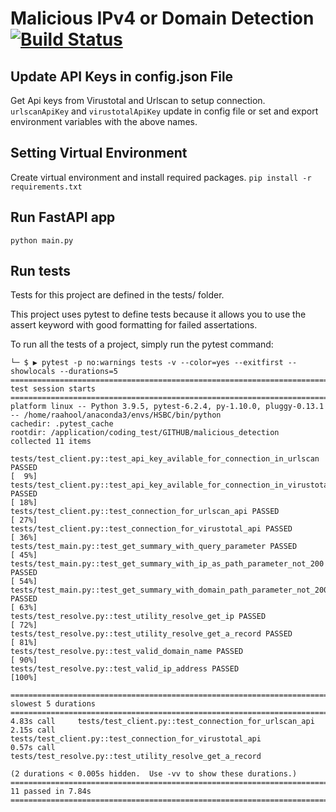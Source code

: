 # Malicious IPv4 or Domain Detection [![Build Status](https://travis-ci.com/raahoolkumeriya/malicious_detection.svg?branch=main)](https://travis-ci.com/raahoolkumeriya/malicious_detection)

## Update API Keys in config.json File
Get Api keys from Virustotal and Urlscan to setup connection.
`urlscanApiKey` and `virustotalApiKey` update in config file or 
set and export environment variables with the above names.

## Setting Virtual Environment
Create virtual environment and install required packages.
`pip install -r requirements.txt`

## Run FastAPI app
`python main.py`

## Run tests
Tests for this project are defined in the tests/ folder.

This project uses pytest to define tests because it allows you to use the assert keyword with good formatting for failed assertations.

To run all the tests of a project, simply run the pytest command:


    └─ $ ▶ pytest -p no:warnings tests -v --color=yes --exitfirst --showlocals --durations=5
    ========================================================================== test session starts ==========================================================================
    platform linux -- Python 3.9.5, pytest-6.2.4, py-1.10.0, pluggy-0.13.1 -- /home/raahool/anaconda3/envs/HSBC/bin/python
    cachedir: .pytest_cache
    rootdir: /application/coding_test/GITHUB/malicious_detection
    collected 11 items                                                                                                                                                      

    tests/test_client.py::test_api_key_avilable_for_connection_in_urlscan PASSED                                                                                      [  9%]
    tests/test_client.py::test_api_key_avilable_for_connection_in_virustotal PASSED                                                                                   [ 18%]
    tests/test_client.py::test_connection_for_urlscan_api PASSED                                                                                                      [ 27%]
    tests/test_client.py::test_connection_for_virustotal_api PASSED                                                                                                   [ 36%]
    tests/test_main.py::test_get_summary_with_query_parameter PASSED                                                                                                  [ 45%]
    tests/test_main.py::test_get_summary_with_ip_as_path_parameter_not_200 PASSED                                                                                     [ 54%]
    tests/test_main.py::test_get_summary_with_domain_path_parameter_not_200 PASSED                                                                                    [ 63%]
    tests/test_resolve.py::test_utility_resolve_get_ip PASSED                                                                                                         [ 72%]
    tests/test_resolve.py::test_utility_resolve_get_a_record PASSED                                                                                                   [ 81%]
    tests/test_resolve.py::test_valid_domain_name PASSED                                                                                                              [ 90%]
    tests/test_resolve.py::test_valid_ip_address PASSED                                                                                                               [100%]

    ========================================================================== slowest 5 durations ==========================================================================
    4.83s call     tests/test_client.py::test_connection_for_urlscan_api
    2.15s call     tests/test_client.py::test_connection_for_virustotal_api
    0.57s call     tests/test_resolve.py::test_utility_resolve_get_a_record

    (2 durations < 0.005s hidden.  Use -vv to show these durations.)
    ========================================================================== 11 passed in 7.84s ===========================================================================
